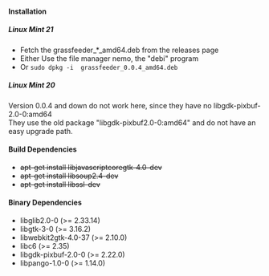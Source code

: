 #### Installation


##### Linux Mint 21
* Fetch the grassfeeder_*_amd64.deb from the releases page
* Either Use the file manager nemo, the "debi" program
* Or `sudo dpkg -i  grassfeeder_0.0.4_amd64.deb`

##### Linux Mint 20
Version 0.0.4 and down do not work here, since they have no libgdk-pixbuf-2.0-0:amd64  
They use the old package "libgdk-pixbuf2.0-0:amd64"  and do not have an easy upgrade path. 

    





#### Build Dependencies

* ~~apt-get install libjavascriptcoregtk-4.0-dev~~
* ~~apt-get install libsoup2.4-dev~~
* ~~apt-get install libssl-dev~~ 

#### Binary Dependencies
- libglib2.0-0 (>= 2.33.14)
- libgtk-3-0 (>= 3.16.2)
- libwebkit2gtk-4.0-37 (>= 2.10.0)
- libc6 (>= 2.35)
- libgdk-pixbuf-2.0-0 (>= 2.22.0)
- libpango-1.0-0 (>= 1.14.0)
